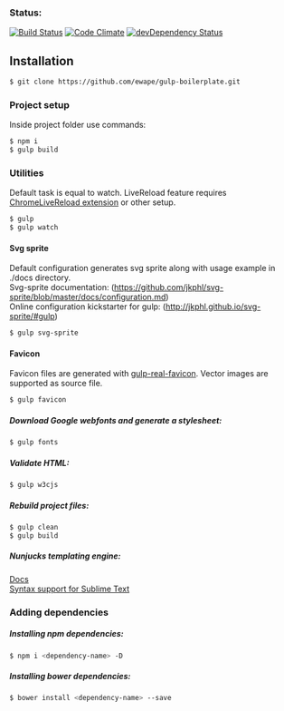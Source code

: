 ### Status:
[![Build Status](https://travis-ci.org/ewape/gulp-boilerplate.svg?branch=nunjucks)](https://travis-ci.org/ewape/gulp-boilerplate)
[![Code Climate](https://codeclimate.com/github/ewape/gulp-boilerplate/badges/gpa.svg)](https://codeclimate.com/github/ewape/gulp-boilerplate)
[![devDependency Status](https://img.shields.io/david/dev/ewape/gulp-boilerplate.svg)](https://david-dm.org/ewape/gulp-boilerplate?type=dev)

## Installation
```sh
$ git clone https://github.com/ewape/gulp-boilerplate.git
```

### Project setup
Inside project folder use commands:
```sh
$ npm i
$ gulp build
```

### Utilities
Default task is equal to watch.
LiveReload feature requires <a href="https://chrome.google.com/webstore/detail/livereload/jnihajbhpnppcggbcgedagnkighmdlei" target="_blank">ChromeLiveReload extension</a> or other setup.
```sh
$ gulp
$ gulp watch
```

#### Svg sprite
Default configuration generates svg <symbol> sprite along with usage example in ./docs directory.  
Svg-sprite documentation: (https://github.com/jkphl/svg-sprite/blob/master/docs/configuration.md)  
Online configuration kickstarter for gulp: (http://jkphl.github.io/svg-sprite/#gulp)  

```sh
$ gulp svg-sprite
```

#### Favicon
Favicon files are generated with [gulp-real-favicon](https://github.com/RealFaviconGenerator/gulp-real-favicon). Vector images are supported as source file.

```sh
$ gulp favicon
```

##### Download Google webfonts and generate a stylesheet:
```sh
$ gulp fonts
```

##### Validate HTML:
```sh
$ gulp w3cjs
```

##### Rebuild project files:
```sh
$ gulp clean
$ gulp build
```

##### Nunjucks templating engine:
<a href="https://mozilla.github.io/nunjucks/templating.html" target="_blank">Docs</a><br>
<a href="https://github.com/mogga/sublime-nunjucks/blob/master/Nunjucks.tmLanguage" target="_blank">Syntax support for Sublime Text</a>


### Adding dependencies

##### Installing npm dependencies:
```sh
$ npm i <dependency-name> -D
```
##### Installing bower dependencies:
```sh
$ bower install <dependency-name> --save
```

